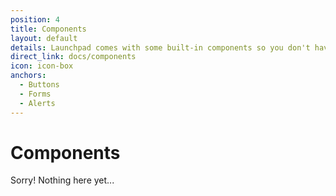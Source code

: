 ```yaml
---
position: 4
title: Components
layout: default
details: Launchpad comes with some built-in components so you don't have to reinvent the wheel.
direct_link: docs/components
icon: icon-box
anchors:
  - Buttons
  - Forms
  - Alerts
---
```


# Components

Sorry! Nothing here yet...
